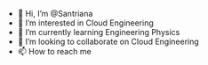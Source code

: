 - 👋 Hi, I’m @Santriana
- 👀 I’m interested in Cloud Engineering
- 🌱 I’m currently learning Engineering Physics
- 💞️ I’m looking to collaborate on Cloud Engineering
- 📫 How to reach me 

<!---
Santriana/Santriana is a ✨ special ✨ repository because its `README.md` (this file) appears on your GitHub profile.
You can click the Preview link to take a look at your changes.
--->

